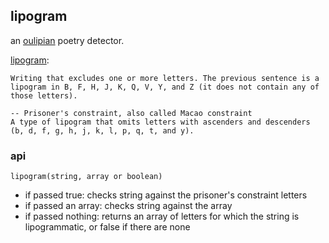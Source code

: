 lipogram
----------------

an [oulipian](https://en.wikipedia.org/wiki/Oulipo#Constraints) poetry detector.

[lipogram](https://en.wikipedia.org/wiki/Lipogram):
```
Writing that excludes one or more letters. The previous sentence is a lipogram in B, F, H, J, K, Q, V, Y, and Z (it does not contain any of those letters).

-- Prisoner's constraint, also called Macao constraint
A type of lipogram that omits letters with ascenders and descenders (b, d, f, g, h, j, k, l, p, q, t, and y).
```

### api

`lipogram(string, array or boolean)`

- if passed true: checks string against the prisoner's constraint letters
- if passed an array: checks string against the array
- if passed nothing: returns an array of letters for which the string is lipogrammatic, or false if there are none
